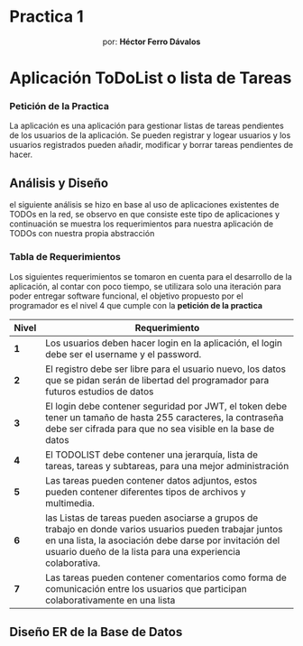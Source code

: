 # Practica 1
<center>por: <strong>Héctor Ferro Dávalos</strong></center>

# Aplicación ToDoList o lista de Tareas

### Petición de la Practica
La aplicación es una aplicación para gestionar listas de tareas pendientes de los
usuarios de la aplicación. Se pueden registrar y logear usuarios y los usuarios
registrados pueden añadir, modificar y borrar tareas pendientes de hacer.
## Análisis y Diseño
el siguiente análisis se hizo en base al uso de aplicaciones existentes de TODOs en la red, se observo en que consiste este tipo de aplicaciones y continuación se muestra los requerimientos para nuestra aplicación de TODOs con nuestra propia abstracción
### Tabla de Requerimientos
Los siguientes requerimientos se tomaron en cuenta para el desarrollo de la aplicación, al contar con poco tiempo, se utilizara solo una iteración para poder entregar software funcional, el objetivo propuesto por el programador es el nivel 4 que cumple con la **petición de la practica**  

| Nivel | Requerimiento                                                                                                                                                                                                                    |
| ----- | -------------------------------------------------------------------------------------------------------------------------------------------------------------------------------------------------------------------------------- |
| **1** | Los usuarios deben hacer login en la aplicación, el login debe ser el username y el password.                                                                                                                                    |
| **2** | El registro debe ser libre para el usuario nuevo, los datos que se pidan serán de libertad del programador para futuros estudios de datos                                                                                        |
| **3** | El login debe contener seguridad por JWT, el token debe tener un tamaño de hasta 255 caracteres, la contraseña debe ser cifrada para que no sea visible en la base de datos                                                      |
| **4** | El TODOLIST debe contener una jerarquía, lista de tareas, tareas y subtareas, para una mejor administración                                                                                                                      |
| **5** | Las tareas pueden contener datos adjuntos, estos pueden contener diferentes tipos de archivos y multimedia.                                                                                                                      |
| **6** | las Listas de tareas pueden asociarse a grupos de trabajo en donde varios usuarios pueden trabajar juntos en una lista, la asociación debe darse por invitación del usuario dueño de la lista para una experiencia colaborativa. |
| **7** | Las tareas pueden contener comentarios como forma de comunicación entre los usuarios que participan colaborativamente en una lista                                                                                               |
## Diseño ER de la Base de Datos

